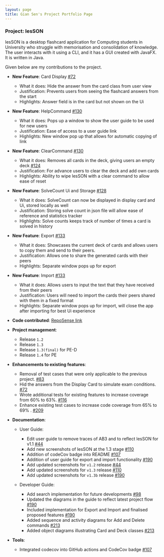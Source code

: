 ```yaml
---
layout: page
title: Gian Sen's Project Portfolio Page
---
```


### Project: lesSON

lesSON is a desktop flashcard application for Computing students in University who struggle with
memorisation and consolidation of knowledge. The user interacts with it using a CLI, and it has a
GUI created with JavaFX. It is written in Java.

Given below are my contributions to the project.

* **New Feature**: Card Display [\#72](https://github.com/AY2324S1-CS2103T-W17-4/tp/pull/72)
  * What it does: Hide the answer from the card class from user view
  * Justification: Prevents users from seeing the flashcard answers from the start
  * Highlights: Answer field is in the card but not shown on the Ui

* **New Feature**: HelpCommand [\#130](https://github.com/AY2324S1-CS2103T-W17-4/tp/pull/130)
  * What it does: Pops up a window to show the user guide to be used for new users
  * Justification: Ease of access to a user guide link
  * Highlights: New window pop up that allows for automatic copying of link

* **New Feature**: ClearCommand [\#130](https://github.com/AY2324S1-CS2103T-W17-4/tp/pull/130)
  * What it does: Removes all cards in the deck, giving users an empty deck [\#124](https://github.com/AY2324S1-CS2103T-W17-4/tp/pull/124)
  * Justification: For advance users to clear the deck and add own cards
  * Highlights: Ability to wipe lesSON with a clear command to allow ease of reset

* **New Feature**: SolveCount Ui and Storage [\#128](https://github.com/AY2324S1-CS2103T-W17-4/tp/pull/128)
  * What it does: SolveCount can now be displayed in display card and Ui, stored locally as well
  * Justification: Storing solve count in json file will allow ease of reference and statistics tracker
  * Highlights: Solve counts keeps track of number of times a card is solved in history

* **New Feature**: Export [\#133](https://github.com/AY2324S1-CS2103T-W17-4/tp/pull/133)
  * What it does: Showcases the current deck of cards and allows users to copy them and send to their peers.
  * Justification: Allows one to share the generated cards with their peers
  * Highlights: Separate window pops up for export

* **New Feature**: Import [\#133](https://github.com/AY2324S1-CS2103T-W17-4/tp/pull/133)
  * What it does: Allows users to input the text that they have received from their peers
  * Justification: Users will need to import the cards their peers shared with them in a fixed format
  * Highlights: Separate window pops up for import, will close the app after importing for best Ui experience

* **Code contributed**: [RepoSense link](https://nus-cs2103-ay2324s1.github.io/tp-dashboard/?search=gsgiansen&breakdown=true)

* **Project management**:
  * Release `1.2`
  * Release `1.3`
  * Release `1.3(final)` for PE-D
  * Release `1.4` for PE

* **Enhancements to existing features**:
  * Removal of test cases that were only applicable to the previous project. [#83](https://github.com/AY2324S1-CS2103T-W17-4/tp/pull/83)
  * Hid the answers from the Display Card to simulate exam conditions. [#72](https://github.com/AY2324S1-CS2103T-W17-4/tp/pull/72)
  * Wrote additional tests for existing features to increase coverage from 60% to 63%. [\#116](https://github.com/AY2324S1-CS2103T-W17-4/tp/pull/116)
  * Enhance existing test cases to increase code coverage from 65% to 69% . [\#209](https://github.com/AY2324S1-CS2103T-W17-4/tp/pull/209)

* **Documentation**:
  * User Guide:
    * Edit user guide to remove traces of AB3 and to reflect lesSON for v1.1 [\#44](https://github.com/AY2324S1-CS2103T-W17-4/tp/pull/44)
    * Add new screenshots of lesSON at the 1.3 stage [\#110](https://github.com/AY2324S1-CS2103T-W17-4/tp/pull/110)
    * Addition of codeCov badge into README [\#107](https://github.com/AY2324S1-CS2103T-W17-4/tp/pull/107)
    * Addition of user guide for export and import functionality [\#190](https://github.com/AY2324S1-CS2103T-W17-4/tp/pull/190)
    * Add updated screenshots for `v1.2` release [\#44](https://github.com/AY2324S1-CS2103T-W17-4/tp/pull/44)
    * Add updated screenshots for `v1.3` release [\#110](https://github.com/AY2324S1-CS2103T-W17-4/tp/pull/110)
    * Add updated screenshots for `v1.3b` release [\#190](https://github.com/AY2324S1-CS2103T-W17-4/tp/pull/190)

  * Developer Guide:
    * Add search implementation for future developments [\#98](https://github.com/AY2324S1-CS2103T-W17-4/tp/pull/98)
    * Updated the diagrams in the guide to reflect latest project flow [\#190](https://github.com/AY2324S1-CS2103T-W17-4/tp/pull/190)
    * Included implementation for Export and Import and finalised proposed features [\#190](https://github.com/AY2324S1-CS2103T-W17-4/tp/pull/190)
    * Added sequence and activity diagrams for Add and Delete commands [#213](https://github.com/AY2324S1-CS2103T-W17-4/tp/pull/214)
    * Added object diagrams illustrating Card and Deck classes [#213](https://github.com/AY2324S1-CS2103T-W17-4/tp/pull/213)


* **Tools**:
  * Integrated codecov into GitHub actions and CodeCov badge [\#107](https://github.com/AY2324S1-CS2103T-W17-4/tp/pull/107)

